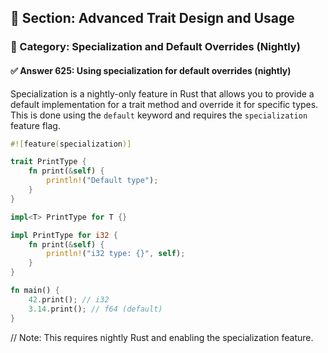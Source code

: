 ## 📘 Section: Advanced Trait Design and Usage
### 🔹 Category: Specialization and Default Overrides (Nightly)
#### ✅ Answer 625: Using specialization for default overrides (nightly)

Specialization is a nightly-only feature in Rust that allows you to provide a default implementation for a trait method and override it for specific types. This is done using the `default` keyword and requires the `specialization` feature flag.

```rust
#![feature(specialization)]

trait PrintType {
    fn print(&self) {
        println!("Default type");
    }
}

impl<T> PrintType for T {}

impl PrintType for i32 {
    fn print(&self) {
        println!("i32 type: {}", self);
    }
}

fn main() {
    42.print(); // i32
    3.14.print(); // f64 (default)
}
```
// Note: This requires nightly Rust and enabling the specialization feature.
